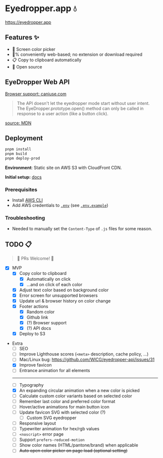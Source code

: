 # Eyedropper.app 💧

<https://eyedropper.app>

## Features ✨

- 🎨 Screen color picker
- 💯% conveniently web-based; no extension or download required
- 📋 Copy to clipboard automatically
- 🤗 Open source

## EyeDropper Web API

[Browser support: caniuse.com](https://caniuse.com/mdn-api_eyedropper)

> The API doesn't let the eyedropper mode start without user intent. The EyeDropper.prototype.open() method can only be called in response to a user action (like a button click).

[source: MDN](https://developer.mozilla.org/en-US/docs/Web/API/EyeDropper_API#security_and_privacy_measures)

## Deployment

```bash
pnpm install
pnpm build
pnpm deploy-prod
```

**Environment**: Static site on AWS S3 with CloudFront CDN.

**Initial setup:**
[docs](https://github.com/nathanbabcock/nbabcock-toolkit/blob/master/docs/s3-static-site.md)

### Prerequisites

- Install [AWS CLI](https://aws.amazon.com/cli/)
- Add AWS credentials to [`.env`](/.env) (see [`.env.example`](/.env.example))

### Troubleshooting

- Needed to manually set the `Content-Type` of `.js` files for some reason.

## TODO 📋

> 📣 PRs Welcome! 📣

- [x] MVP
  - [x] Copy color to clipboard
    - [x] Automatically on click
    - [x] ...and on click of each color
  - [x] Adjust text color based on background color
  - [x] Error screen for unsupported browsers
  - [x] Update url & browser history on color change
  - [x] Footer actions
    - [x] Random color
    - [x] Github link
    - [x] (?) Browser support
    - [x] (?) API docs
  - [x] Deploy to S3
- Extra
  - [ ] SEO
  - [ ] Improve Lighthouse scores (`<meta>` description, cache policy, ...)
  - [ ] Mac/Linux bug: <https://github.com/WICG/eyedropper-api/issues/31>
  - [x] Improve favicon
  - [ ] Entrance animation for all elements
  - ---
  - [ ] Typography
  - [x] An expanding circular animation when a new color is picked
  - [ ] Calculate custom color variants based on selected color
  - [ ] Remember last color and preferred color format
  - [ ] Hover/active animations for main button icon
  - [ ] Update favicon SVG with selected color (?)
    - [ ] Custom SVG eyedropper
  - [ ] Responsive layout
  - [ ] Typewriter animation for hex/rgb values
  - [ ] `<noscript>` error page
  - [ ] Support `prefers-reduced-motion`
  - [ ] Show color names (HTML/pantone/brand) when applicable
  - [ ] ~~Auto open color picker on page load (optional setting)~~
